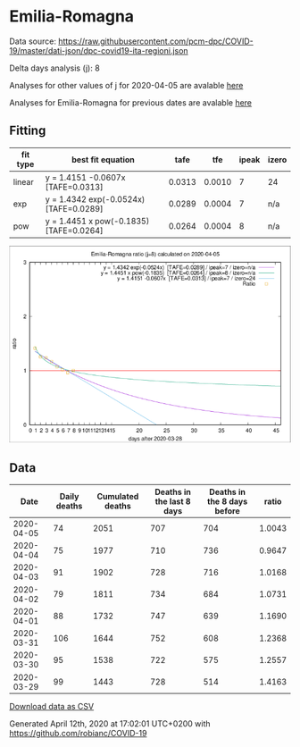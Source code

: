 # Emilia-Romagna

Data source: https://raw.githubusercontent.com/pcm-dpc/COVID-19/master/dati-json/dpc-covid19-ita-regioni.json

Delta days analysis (j): 8

Analyses for other values of j for 2020-04-05 are avalable [here](../2020-04-05/README.md)

Analyses for Emilia-Romagna for previous dates are avalable [here](../README.md)

## Fitting 
|fit type|best fit equation|tafe|tfe|ipeak|izero|
|-------|-----|--------|------|---|---|
|linear|y = 1.4151 -0.0607x  [TAFE=0.0313]|0.0313|0.0010|7|24|
|exp|y = 1.4342 exp(-0.0524x)  [TAFE=0.0289]|0.0289|0.0004|7|n/a|
|pow|y = 1.4451 x pow(-0.1835)  [TAFE=0.0264]|0.0264|0.0004|8|n/a|

![Plot](COVID-19_emilia-romagna_j8_2020-04-05.png)

## Data
|Date|Daily deaths|Cumulated deaths|Deaths in the last 8 days|Deaths in the 8 days before|ratio|
|----|----------|-----------|-------|--------------------|-----|
|2020-04-05|74|2051|707|704|1.0043|
|2020-04-04|75|1977|710|736|0.9647|
|2020-04-03|91|1902|728|716|1.0168|
|2020-04-02|79|1811|734|684|1.0731|
|2020-04-01|88|1732|747|639|1.1690|
|2020-03-31|106|1644|752|608|1.2368|
|2020-03-30|95|1538|722|575|1.2557|
|2020-03-29|99|1443|728|514|1.4163|

[Download data as CSV](COVID-19_emilia-romagna_j8_2020-04-05.csv)

Generated April 12th, 2020 at 17:02:01 UTC+0200 with https://github.com/robianc/COVID-19
